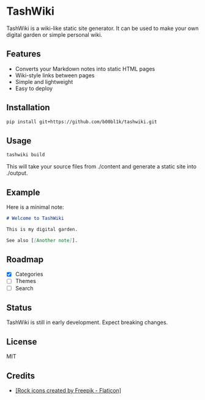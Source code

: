 # TashWiki

TashWiki is a wiki-like static site generator. It can be used to make your own
digital garden or simple personal wiki.

## Features

- Converts your Markdown notes into static HTML pages
- Wiki-style links between pages
- Simple and lightweight
- Easy to deploy

## Installation

```bash
pip install git+https://github.com/b00bl1k/tashwiki.git
```

## Usage

```bash
tashwiki build
```

This will take your source files from ./content and generate a static site
into ./output.

## Example

Here is a minimal note:

```markdown
# Welcome to TashWiki

This is my digital garden.

See also [[Another note]].
```

## Roadmap

- [x] Categories
- [ ] Themes
- [ ] Search

## Status

TashWiki is still in early development. Expect breaking changes.

## License

MIT

## Credits

- [[Rock icons created by Freepik - Flaticon]](https://www.flaticon.com/free-icons/rock)

